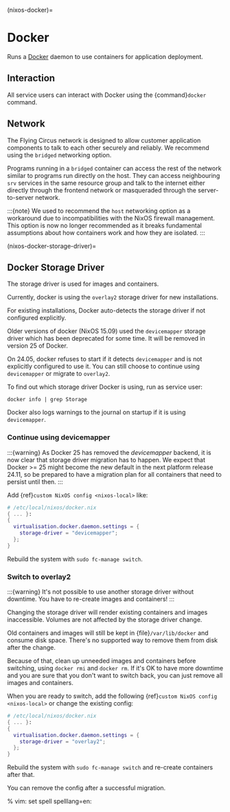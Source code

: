 (nixos-docker)=

# Docker

Runs a [Docker](http://docker.com) daemon to use containers for application
deployment.

## Interaction

All service users can interact with Docker using the {command}`docker` command.

## Network

The Flying Circus network is designed to allow customer application components
to talk to each other securely and reliably. We recommend using the `bridged`
networking option.

Programs running in a `bridged` container can access the rest of the network
similar to programs run directly on the host. They can access neighbouring
`srv` services in the same resource group and talk to the internet either
directly through the frontend network or masqueraded through the
server-to-server network.

:::{note}
We used to recommend the `host` networking option as a workaround due to
incompatibilities with the NixOS firewall management. This option is now no
longer recommended as it breaks fundamental assumptions about how containers
work and how they are isolated.
:::


(nixos-docker-storage-driver)=

## Docker Storage Driver

The storage driver is used for images and containers.

Currently, docker is using the `overlay2` storage driver for new installations.

For existing installations, Docker auto-detects the storage driver if not configured explicitly.

Older versions of docker (NixOS 15.09) used the `devicemapper` storage driver which has been deprecated for some time. It will be removed in version 25 of Docker.

On 24.05, docker refuses to start if it detects `devicemapper` and is not explicitly configured to use it. You can still choose to continue using `devicemapper` or migrate to `overlay2`.

To find out which storage driver Docker is using, run as service user:

```shell
docker info | grep Storage
```

Docker also logs warnings to the journal on startup if it is using `devicemapper`.

### Continue using devicemapper

:::{warning}
As Docker 25 has removed the *devicemapper* backend, it is now clear that storage driver
migration has to happen. We expect that Docker >= 25 might become the new default in the next
platform release 24.11, so be prepared to have a migration plan for all containers that need
to persist until then.
:::

Add {ref}`custom NixOS config <nixos-local>` like:

```nix
# /etc/local/nixos/docker.nix
{ ... }:
{
  virtualisation.docker.daemon.settings = {
    storage-driver = "devicemapper";
  };
}
```

Rebuild the system with `sudo fc-manage switch`.

### Switch to overlay2

:::{warning}
It's not possible to use another storage driver without downtime. You have to re-create images and containers!
:::

Changing the storage driver will render existing containers and images inaccessible.
Volumes are not affected by the storage driver change.

Old containers and images will still be kept in {file}`/var/lib/docker` and consume disk space. There's no supported way to remove them from disk after the change.

Because of that, clean up unneeded images and containers before switching, using `docker rmi` and `docker rm`. If it's OK to have more downtime and you are sure that you don't want to switch back, you can just remove all images and containers.

When you are ready to switch, add the following {ref}`custom NixOS config <nixos-local>` or change the existing config:

```nix
# /etc/local/nixos/docker.nix
{ ... }:
{
  virtualisation.docker.daemon.settings = {
    storage-driver = "overlay2";
  };
}
```

Rebuild the system with `sudo fc-manage switch` and re-create containers after that.

You can remove the config after a successful migration.


% vim: set spell spelllang=en:
